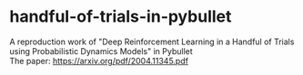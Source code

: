 # handful-of-trials-in-pybullet  
A reproduction work of "Deep Reinforcement Learning in a Handful of Trials using Probabilistic Dynamics Models" in Pybullet  
The paper: https://arxiv.org/pdf/2004.11345.pdf

